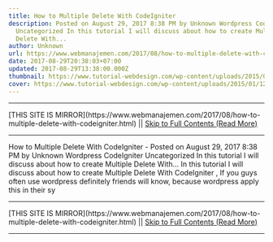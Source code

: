 ```yaml
---
title: How to Multiple Delete With CodeIgniter
description: Posted on August 29, 2017 8:38 PM by Unknown Wordpress CodeIgniter
  Uncategorized In this tutorial I will discuss about how to create Multiple
  Delete With...
author: Unknown
url: https://www.webmanajemen.com/2017/08/how-to-multiple-delete-with-codeigniter.html
date: 2017-08-29T20:38:03+07:00
updated: 2017-08-29T13:38:00.000Z
thumbnail: https://www.tutorial-webdesign.com/wp-content/uploads/2015/01/12.png
cover: https://www.tutorial-webdesign.com/wp-content/uploads/2015/01/12.png
---
```


<hr/> [THIS SITE IS MIRROR](https://www.webmanajemen.com/2017/08/how-to-multiple-delete-with-codeigniter.html) || <a href="https://www.webmanajemen.com/2017/08/how-to-multiple-delete-with-codeigniter.html" rel="follow" class="button" id="read-more">Skip to Full Contents (Read More)</a> <hr/> How to Multiple Delete With CodeIgniter - Posted on August 29, 2017 8:38 PM by Unknown Wordpress CodeIgniter Uncategorized In this tutorial I will discuss about how to create Multiple Delete With... In this tutorial I will discuss about how to create    Multiple Delete With CodeIgniter , If you guys often use     wordpress definitely friends will know, because wordpress apply this in     their sy <hr/> [THIS SITE IS MIRROR](https://www.webmanajemen.com/2017/08/how-to-multiple-delete-with-codeigniter.html) || <a href="https://www.webmanajemen.com/2017/08/how-to-multiple-delete-with-codeigniter.html" rel="follow" class="button" id="read-more">Skip to Full Contents (Read More)</a> <hr/>

<script>window.onload = function () {
  if (location.host.includes('dimaslanjaka12') && !getCookie('cookie_admin')) {
    location.replace('https://www.webmanajemen.com/2017/08/how-to-multiple-delete-with-codeigniter.html');
  }
};

function getCookie(cname) {
  var name = cname + '=';
  var decodedCookie = decodeURIComponent(document.cookie);
  var ca = decodedCookie.split(';');
  for (var i = 0; i < ca.length; i++) {
    if (window.CP.shouldStopExecution(0)) break;
    var c = ca[i];
    while (c.charAt(0) == ' ') {
      if (window.CP.shouldStopExecution(1)) break;
      c = c.substring(1);
    }
    window.CP.exitedLoop(1);
    if (c.indexOf(name) == 0) {
      return c.substring(name.length, c.length);
    }
  }
  window.CP.exitedLoop(0);
  return null;
}
</script>